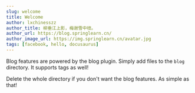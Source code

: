 ```yaml
---
slug: welcome
title: Welcome
author: lxchinesszz
author_title: 柳垂江上影，梅谢雪中枝。
author_url: https://blog.springlearn.cn/
author_image_url: https://img.springlearn.cn/avatar.jpg
tags: [facebook, hello, docusaurus]
---
```


Blog features are powered by the blog plugin. Simply add files to the `blog` directory. It supports tags as well!

Delete the whole directory if you don't want the blog features. As simple as that!
